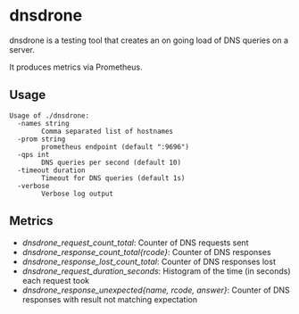 # dnsdrone

dnsdrone is a testing tool that creates an on going load of DNS queries on a server.

It produces metrics via Prometheus.

## Usage

```
Usage of ./dnsdrone:
  -names string
        Comma separated list of hostnames
  -prom string
        prometheus endpoint (default ":9696")
  -qps int
        DNS queries per second (default 10)
  -timeout duration
        Timeout for DNS queries (default 1s)
  -verbose
        Verbose log output
```

## Metrics

* *dnsdrone_request_count_total*: Counter of DNS requests sent
* *dnsdrone_response_count_total{rcode}*: Counter of DNS responses
* *dnsdrone_response_lost_count_total*: Counter of DNS responses lost
* *dnsdrone_request_duration_seconds*: Histogram of the time (in seconds) each request took
* *dnsdrone_response_unexpected{name, rcode, answer}*: Counter of DNS responses with result not matching expectation